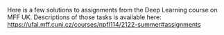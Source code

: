Here is a few solutions to assignments from the Deep Learning course on MFF UK.
Descriptions of those tasks is available here: https://ufal.mff.cuni.cz/courses/npfl114/2122-summer#assignments
